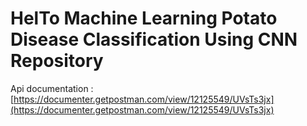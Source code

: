 # HelTo Machine Learning Potato Disease Classification Using CNN Repository
Api documentation : [https://documenter.getpostman.com/view/12125549/UVsTs3jx](https://documenter.getpostman.com/view/12125549/UVsTs3jx)
